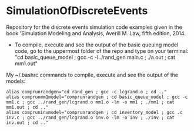# SimulationOfDiscreteEvents
Repository for the discrete events simulation code examples given in the book 'Simulation Modeling and Analysis, Averill M. Law, fifth edition, 2014.

- To compile, execute and see the output of the basic queuing model code, go to the uppermost folder of the repo and type on your terminal: "cd basic_queue_model ; gcc -c -I../rand_gen main.c ; ./a.out ; cat mm1.out"

My ~/.bashrc commands to compile, execute and see the output of the models:

```
alias comprunrandgen="cd rand_gen ; gcc -c lcgrand.o ; cd .."
alias comprunmm1model="comprunrandgen ; cd basic_queue_model ; gcc -c mm1.c ; gcc ../rand_gen/lcgrand.o mm1.o -lm -o mm1 ; ./mm1 ; cat mm1.out ; cd .."
alias compruninvmodel="comprunrandgen ; cd inventory_model ; gcc .c inv.c ; gcc ../rand_gen/lcgrand.o inv.o -lm -o inv ; ./inv ; cat inv.out ; cd .."
```

